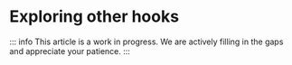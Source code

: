 # Exploring other hooks

::: info
This article is a work in progress. We are actively filling in the gaps and appreciate your patience.
:::
